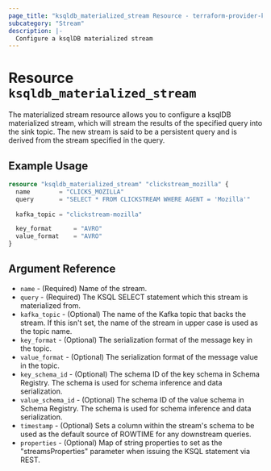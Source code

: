 ```yaml
---
page_title: "ksqldb_materialized_stream Resource - terraform-provider-ksqldb"
subcategory: "Stream"
description: |-
  Configure a ksqlDB materialized stream
---
```


# Resource `ksqldb_materialized_stream`

The materialized stream resource allows you to configure a ksqlDB materialized stream, which will stream the results of the specified query into the sink topic.
The new stream is said to be a persistent query and is derived from the stream specified in the query.

## Example Usage

```terraform
resource "ksqldb_materialized_stream" "clickstream_mozilla" {
  name        = "CLICKS_MOZILLA"
  query       = "SELECT * FROM CLICKSTREAM WHERE AGENT = 'Mozilla'"
  
  kafka_topic = "clickstream-mozilla"

  key_format      = "AVRO"
  value_format    = "AVRO"
}
```

## Argument Reference

- `name` - (Required) Name of the stream.
- `query` - (Required) The KSQL SELECT statement which this stream is materialized from.
- `kafka_topic` - (Optional) The name of the Kafka topic that backs the stream. If this isn't set, the name of the stream in upper case is used as the topic name.
- `key_format` - (Optional) The serialization format of the message key in the topic.
- `value_format` - (Optional) The serialization format of the message value in the topic.
- `key_schema_id` - (Optional) The schema ID of the key schema in Schema Registry. The schema is used for schema inference and data serialization.
- `value_schema_id` - (Optional) The schema ID of the value schema in Schema Registry. The schema is used for schema inference and data serialization.
- `timestamp` - (Optional) Sets a column within the stream's schema to be used as the default source of ROWTIME for any downstream queries.
- `properties` - (Optional) Map of string properties to set as the "streamsProperties" parameter when issuing the KSQL statement via REST. 